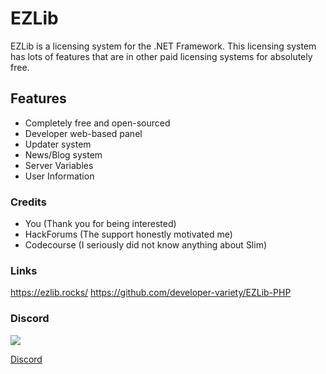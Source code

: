 # EZLib
EZLib is a licensing system for the .NET Framework. This licensing system has lots of features that are in other paid licensing systems for absolutely free.

## Features
* Completely free and open-sourced
* Developer web-based panel
* Updater system
* News/Blog system
* Server Variables
* User Information

### Credits
* You (Thank you for being interested)
* HackForums (The support honestly motivated me)
* Codecourse (I seriously did not know anything about Slim)

### Links
https://ezlib.rocks/
https://github.com/developer-variety/EZLib-PHP

### Discord
![](https://cdn-images-1.medium.com/max/230/1*OoXboCzk0gYvTNwNnV4S9A@2x.png)

[Discord](https://discord.gg/UsHr2nv)
